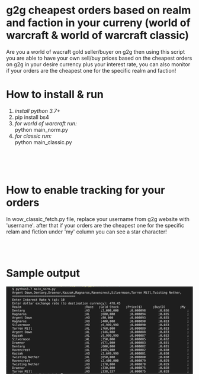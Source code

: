 # g2g cheapest orders based on realm and faction in your curreny (world of warcraft & world of warcraft classic)
Are you a world of wacraft gold seller/buyer on g2g then using this script you are able to have your own sell/buy prices based on the cheapest orders on g2g in your desire currency plus your interest rate, you can also monitor if your orders are the cheapest one for the specific realm and faction!


# How to install & run
1. <i>install python 3.7+</i>
2. pip install bs4
3. <i>for world of warcraft run:</i><br />
python main_norm.py
4. <i>for classic run:</i><br />
python main_classic.py

<br />
<br />
<br />

# How to enable tracking for your orders
In wow_classic_fetch.py file, replace your username from g2g website with 'username'. after that if your orders are the cheapest one for the specific relam and fiction under 'my' column you can see a star character!

<br />
<br />

# Sample output
<img src="screenshot1.png" />